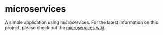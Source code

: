 # microservices

A simple application using microservices. For the latest information on this project, please check out the [microservices wiki](https://github.com/jsicree/microservices/wiki).
